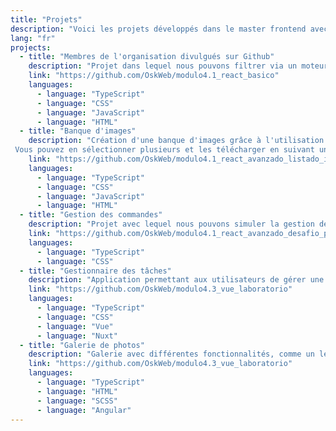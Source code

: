 ```yaml
---
title: "Projets"
description: "Voici les projets développés dans le master frontend avec l'équipe Lemoncode"
lang: "fr"
projects:
  - title: "Membres de l'organisation divulgués sur Github"
    description: "Projet dans lequel nous pouvons filtrer via un moteur de recherche les différents membres d'une organisation via Github et en extra également via les personnages de la série 'Rick et Morty'"
    link: "https://github.com/OskWeb/modulo4.1_react_basico"
    languages:
      - language: "TypeScript"
      - language: "CSS"
      - language: "JavaScript"
      - language: "HTML"
  - title: "Banque d'images"
    description: "Création d'une banque d'images grâce à l'utilisation de différentes API.
 Vous pouvez en sélectionner plusieurs et les télécharger en suivant un processus d'achat simple."
    link: "https://github.com/OskWeb/modulo4.1_react_avanzado_listado_imagenes"
    languages:
      - language: "TypeScript"
      - language: "CSS"
      - language: "JavaScript"
      - language: "HTML"
  - title: "Gestion des commandes"
    description: "Projet avec lequel nous pouvons simuler la gestion des commandes pour un fournisseur. De la création, au référencement, à l'envoi etc."
    link: "https://github.com/OskWeb/modulo4.1_react_avanzado_desafio_pedidos"
    languages:
      - language: "TypeScript"
      - language: "CSS"
  - title: "Gestionnaire des tâches"
    description: "Application permettant aux utilisateurs de gérer une liste de tâches."
    link: "https://github.com/OskWeb/modulo4.3_vue_laboratorio"
    languages:
      - language: "TypeScript"
      - language: "CSS"
      - language: "Vue"
      - language: "Nuxt"
  - title: "Galerie de photos"
    description: "Galerie avec différentes fonctionnalités, comme un lecteur, l'augmentation ou la diminution de la taille de la photo sélectionnée, etc."
    link: "https://github.com/OskWeb/modulo4.3_vue_laboratorio"
    languages:
      - language: "TypeScript"
      - language: "HTML"
      - language: "SCSS"
      - language: "Angular"
---
```

